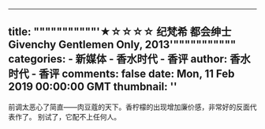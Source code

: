 
---
title: """""""""""'★☆☆☆☆ 纪梵希 都会绅士 Givenchy Gentlemen Only, 2013'"""""""""""
categories: 
    - 新媒体
    - 香水时代 - 香评
author: 香水时代 - 香评
comments: false
date: Mon, 11 Feb 2019 00:00:00 GMT
thumbnail: ''
---

<div>   
前调太恶心了简直——肉豆蔻的天下。香柠檬的出现增加廉价感，非常好的反面代表作了。
别试了，它配不上任何人。  
</div>
            